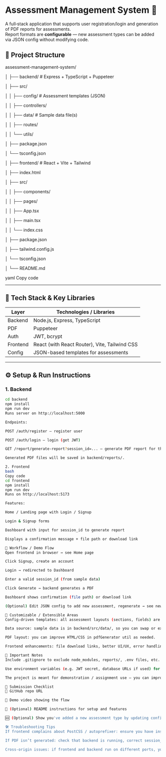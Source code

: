 # Assessment Management System 🚀

A full‑stack application that supports user registration/login and generation of PDF reports for assessments.  
Report formats are **configurable** — new assessment types can be added via JSON config without modifying code.

## 📂 Project Structure

assessment-management-system/


│
├── backend/ # Express + TypeScript + Puppeteer


│ ├── src/


│ │ ├── config/ # Assessment templates (JSON)


│ │ ├── controllers/


│ │ ├── data/ # Sample data file(s)


│ │ ├── routes/


│ │ └── utils/


│ ├── package.json


│ └── tsconfig.json


│
├── frontend/ # React + Vite + Tailwind


│ ├── index.html


│ ├── src/


│ │ ├── components/


│ │ ├── pages/


│ │ ├── App.tsx


│ │ ├── main.tsx


│ │ └── index.css


│ ├── package.json


│ ├── tailwind.config.js


│ └── tsconfig.json


│
└── README.md

yaml
Copy code

---

## 🧰 Tech Stack & Key Libraries

| Layer        | Technologies / Libraries |
|--------------|----------------------------|
| Backend      | Node.js, Express, TypeScript |
| PDF           | Puppeteer |
| Auth         | JWT, bcrypt |
| Frontend     | React (with React Router), Vite, Tailwind CSS |
| Config       | JSON-based templates for assessments |

---

## ⚙️ Setup & Run Instructions

### 1. Backend

```bash
cd backend
npm install
npm run dev
Runs server on http://localhost:5000

Endpoints:

POST /auth/register — register user

POST /auth/login — login (get JWT)

GET /report/generate-report?session_id=... — generate PDF report for that session

Generated PDF files will be saved in backend/reports/.

2. Frontend
bash
Copy code
cd frontend
npm install
npm run dev
Runs on http://localhost:5173

Features:

Home / Landing page with Login / Signup

Login & Signup forms

Dashboard with input for session_id to generate report

Displays a confirmation message + file path or download link

🔄 Workflow / Demo Flow
Open frontend in browser → see Home page

Click Signup, create an account

Login → redirected to Dashboard

Enter a valid session_id (from sample data)

Click Generate → backend generates a PDF

Dashboard shows confirmation (file path) or download link

(Optional) Edit JSON config to add new assessment, regenerate → see new format

🧩 Customizable / Extensible Areas
Config-driven templates: all assessment layouts (sections, fields) are defined in JSON (backend/src/config/assessments.json).

Data source: sample data is in backend/src/data/, so you can swap or expand datasets.

PDF layout: you can improve HTML/CSS in pdfGenerator util as needed.

Frontend enhancements: file download links, better UI/UX, error handling, form validation etc.

📁 Important Notes
Include .gitignore to exclude node_modules, reports/, .env files, etc.

Use environment variables (e.g. JWT secret, database URLs if used) for production security.

The project is meant for demonstration / assignment use — you can improve error handling, security (input sanitization, strong tokens, rate limiting) etc.

🎥 Submission Checklist
🧾 GitHub repo URL

📼 Demo video showing the flow

📝 (Optional) README instructions for setup and features

🆕 (Optional) Show you've added a new assessment type by updating config and regenerating PDF

🛠 Troubleshooting Tips
If frontend complains about PostCSS / autoprefixer: ensure you have installed autoprefixer and a valid postcss.config.js

If PDF isn’t generated: check that backend is running, correct session_id, permissions on reports/ folder

Cross-origin issues: if frontend and backend run on different ports, you may need to enable CORS in Express


